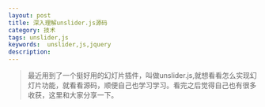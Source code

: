 ```yaml
---
layout: post
title: 深入理解unslider.js源码
category: 技术
tags: unslider,js
keywords:  unslider,js,jquery
description: 
---
```


> 最近用到了一个挺好用的幻灯片插件，叫做unslider.js,就想看看怎么实现幻灯片功能，就看看源码，顺便自己也学习学习。看完之后觉得自己也有很多收获，这里和大家分享一下。


